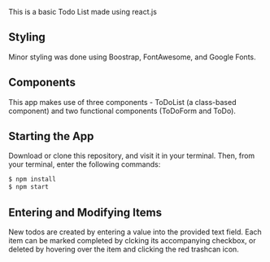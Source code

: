 This is a basic Todo List made using react.js

## Styling

Minor styling was done using Boostrap, FontAwesome, and Google Fonts.

## Components

This app makes use of three components - ToDoList (a class-based component) and two functional components (ToDoForm and ToDo).

## Starting the App

Download or clone this repository, and visit it in your terminal. Then, from your terminal, enter the following commands:

```sh
$ npm install
$ npm start
```

## Entering and Modifying Items

New todos are created by entering a value into the provided text field. Each item can be marked completed by clcking its accompanying checkbox, or deleted by hovering over the item and clicking the red trashcan icon.
